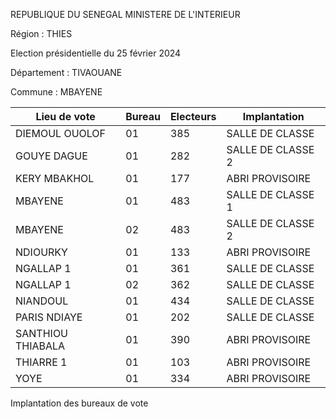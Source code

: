 REPUBLIQUE DU SENEGAL MINISTERE DE L'INTERIEUR

Région : THIES

Election présidentielle du 25 février 2024

Département : TIVAOUANE

Commune : MBAYENE

| Lieu de vote | Bureau | Electeurs | Implantation |
| - | - | - | - |
| DIEMOUL OUOLOF | 01 | 385 | SALLE DE CLASSE |
| GOUYE DAGUE | 01 | 282 | SALLE DE CLASSE 2 |
| KERY MBAKHOL | 01 | 177 | ABRI PROVISOIRE |
| MBAYENE | 01 | 483 | SALLE DE CLASSE 1 |
| MBAYENE | 02 | 483 | SALLE DE CLASSE 2 |
| NDIOURKY | 01 | 133 | ABRI PROVISOIRE |
| NGALLAP 1 | 01 | 361 | SALLE DE CLASSE |
| NGALLAP 1 | 02 | 362 | SALLE DE CLASSE |
| NIANDOUL | 01 | 434 | SALLE DE CLASSE |
| PARIS NDIAYE | 01 | 202 | SALLE DE CLASSE |
| SANTHIOU THIABALA | 01 | 390 | ABRI PROVISOIRE |
| THIARRE 1 | 01 | 103 | ABRI PROVISOIRE |
| YOYE | 01 | 334 | ABRI PROVISOIRE |

<!-- PageNumber="6/28" -->

Implantation des bureaux de vote
